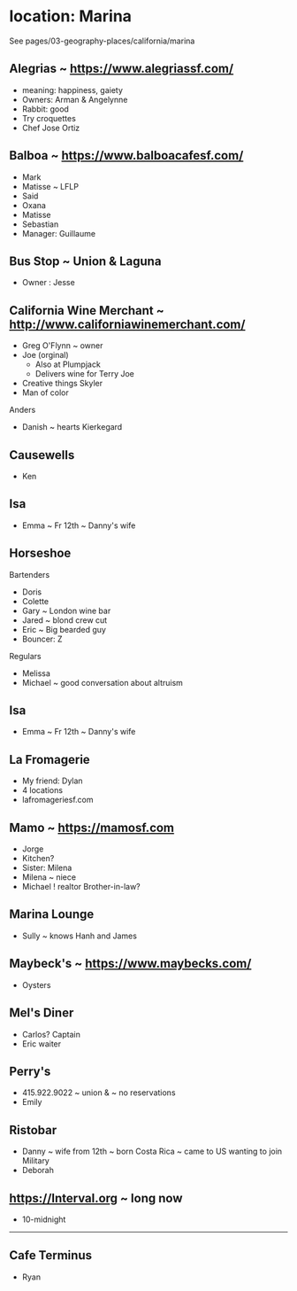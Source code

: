 # location: Marina


See pages/03-geography-places/california/marina

## Alegrias ~ https://www.alegriassf.com/

* meaning: happiness, gaiety
* Owners: Arman & Angelynne
* Rabbit: good
* Try croquettes
* Chef Jose Ortiz


## Balboa ~ https://www.balboacafesf.com/

* Mark
* Matisse ~ LFLP
* Said
* Oxana
* Matisse
* Sebastian
* Manager: Guillaume


## Bus Stop ~ Union & Laguna

* Owner : Jesse

## California Wine Merchant ~ http://www.californiawinemerchant.com/

* Greg O'Flynn ~ owner
* Joe (orginal)
  * Also at Plumpjack
  * Delivers wine for Terry
Joe
* Creative things
Skyler
* Man of color

Anders
* Danish ~ hearts Kierkegard

## Causewells

* Ken

## Isa

* Emma ~ Fr 12th ~ Danny's wife


## Horseshoe

Bartenders
* Doris
* Colette
* Gary ~ London wine bar
* Jared ~ blond crew cut
* Eric ~ Big bearded guy
* Bouncer: Z

Regulars

* Melissa
* Michael ~ good conversation about altruism


## Isa

* Emma ~ Fr 12th ~ Danny's wife


## La Fromagerie

* My friend: Dylan
* 4 locations
* lafromageriesf.com



## Mamo ~ https://mamosf.com

* Jorge
* Kitchen?
* Sister: Milena
* Milena ~ niece
* Michael ! realtor Brother-in-law?


## Marina Lounge

* Sully ~ knows Hanh and James

## Maybeck's ~ https://www.maybecks.com/

* Oysters

## Mel's Diner

* Carlos? Captain
* Eric waiter


## Perry's 

* 415.922.9022 ~ union & ~ no reservations
* Emily

## Ristobar

* Danny ~ wife from 12th ~ born Costa Rica ~ came to US wanting to join Military
* Deborah


## https://Interval.org ~ long now 

* 10-midnight

***

## Cafe Terminus

* Ryan